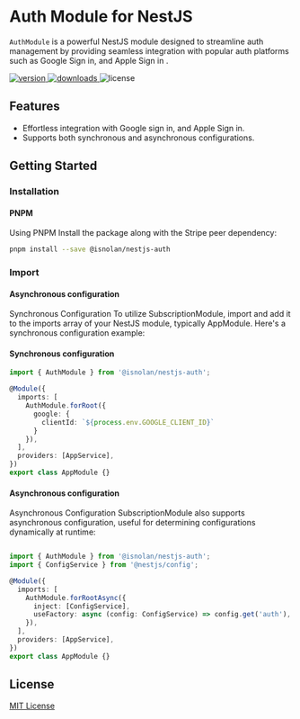 # Auth Module for NestJS

`AuthModule` is a powerful NestJS module designed to streamline auth management by providing seamless integration with popular auth platforms such as Google Sign in, and Apple Sign in .

<p>
  <a href="https://www.npmjs.com/package/@isnolan/nestjs-auth" > 
    <img src="https://img.shields.io/npm/v/@isnolan/nestjs-auth.svg?style=flat" alt="version"  />
  </a>

  <a href="https://www.npmjs.com/package/@isnolan/nestjs-auth">
    <img alt="downloads" src="https://img.shields.io/npm/dt/@isnolan/nestjs-auth.svg?style=flat" />
  </a>

  <img alt="license" src="https://img.shields.io/npm/l/@isnolan/nestjs-auth.svg" />
</p>

## Features

- Effortless integration with Google sign in, and Apple Sign in.
- Supports both synchronous and asynchronous configurations.


## Getting Started

### Installation

#### PNPM
Using PNPM
Install the package along with the Stripe peer dependency:
```sh
pnpm install --save @isnolan/nestjs-auth
```

### Import

#### Asynchronous configuration
Synchronous Configuration
To utilize SubscriptionModule, import and add it to the imports array of your NestJS module, typically AppModule. Here's a synchronous configuration example:
#### Synchronous configuration
```ts
import { AuthModule } from '@isnolan/nestjs-auth';

@Module({
  imports: [
    AuthModule.forRoot({
      google: {
        clientId: `${process.env.GOOGLE_CLIENT_ID}`
      }
    }),
  ],
  providers: [AppService],
})
export class AppModule {}

```

#### Asynchronous configuration
Asynchronous Configuration
SubscriptionModule also supports asynchronous configuration, useful for determining configurations dynamically at runtime:
```typescript

import { AuthModule } from '@isnolan/nestjs-auth';
import { ConfigService } from '@nestjs/config';

@Module({
  imports: [
    AuthModule.forRootAsync({
      inject: [ConfigService],
      useFactory: async (config: ConfigService) => config.get('auth'),
    }),
  ],
  providers: [AppService],
})
export class AppModule {}

```


## License

[MIT License](../../LICENSE)